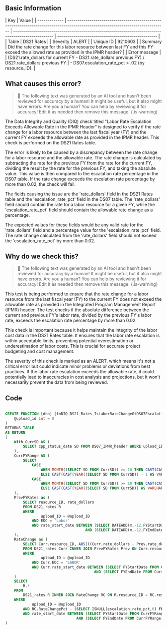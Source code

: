## Basic Information

| Key           | Value                                                                                                                           |
| ------------- | ------------------------------------------------------------------------------------------------------------------------------- | -------------------------------------------------------------------------------------------------- | -------------------------------------------------- |
| Table         | DS21 Rates                                                                                                                      |
| Severity      | ALERT                                                                                                                           |
| Unique ID     | 9210603                                                                                                                         |
| Summary       | Did the rate change for this labor resource between last FY and this FY exceed the allowed rate as provided in the IPMR header? |
| Error message |                                                                                                                                 | (DS21.rate_dollars for current FY - DS21.rate_dollars previous FY) / DS21.rate_dollars previous FY | - DS07.escalation_rate_pct > .02 (by resource_ID). |

## What causes this error?

> :robot: The following text was generated by an AI tool and hasn't been reviewed for accuracy by a human! It might be useful, but it also might have errors. Are you a human? You can help by reviewing it for accuracy! Edit it as needed then remove this message.
> {.is-warning}

The Data Integrity and Quality (DIQ) check titled "Labor Rate Escalation Exceeds Allowable Rate in the IPMR Header" is designed to verify if the rate change for a labor resource between the last fiscal year (FY) and the current FY exceeds the allowable rate as provided in the IPMR header. This check is performed on the DS21 Rates table.

The error is likely to be caused by a discrepancy between the rate change for a labor resource and the allowable rate. The rate change is calculated by subtracting the rate for the previous FY from the rate for the current FY, dividing the result by the rate for the previous FY, and taking the absolute value. This value is then compared to the escalation rate percentage in the DS07 table. If the rate change exceeds the escalation rate percentage by more than 0.02, the check will fail.

The fields causing the issue are the 'rate_dollars' field in the DS21 Rates table and the 'escalation_rate_pct' field in the DS07 table. The 'rate_dollars' field should contain the rate for a labor resource for a given FY, while the 'escalation_rate_pct' field should contain the allowable rate change as a percentage.

The expected values for these fields would be any valid rate for the 'rate_dollars' field and a percentage value for the 'escalation_rate_pct' field. The rate change calculated from the 'rate_dollars' field should not exceed the 'escalation_rate_pct' by more than 0.02.

## Why do we check this?

> :robot: The following text was generated by an AI tool and hasn't been reviewed for accuracy by a human! It might be useful, but it also might have errors. Are you a human? You can help by reviewing it for accuracy! Edit it as needed then remove this message.
> {.is-warning}

This test is being performed to ensure that the rate change for a labor resource from the last fiscal year (FY) to the current FY does not exceed the allowable rate as provided in the Integrated Program Management Report (IPMR) header. The test checks if the absolute difference between the current and previous FY's labor rate, divided by the previous FY's labor rate, exceeds the escalation rate percentage by more than 0.02.

This check is important because it helps maintain the integrity of the labor cost data in the DS21 Rates table. It ensures that the labor rate escalation is within acceptable limits, preventing potential overestimation or underestimation of labor costs. This is crucial for accurate project budgeting and cost management.

The severity of this check is marked as an ALERT, which means it's not a critical error but could indicate minor problems or deviations from best practices. If the labor rate escalation exceeds the allowable rate, it could potentially lead to inaccuracies in cost analysis and projections, but it won't necessarily prevent the data from being reviewed.

## Code

```sql

CREATE FUNCTION [dbo].[fnDIQ_DS21_Rates_IsLaborRateChangeGtDS07EscalationRate] (
	@upload_id int = 0
)
RETURNS TABLE
AS RETURN
(
	With CurrSD AS (
		SELECT cpp_status_date SD FROM DS07_IPMR_header WHERE upload_ID = @upload_ID
	),
	CurrFYRange AS (
		SELECT
			CASE
				WHEN MONTH((SELECT SD FROM CurrSD)) >= 10 THEN CAST(CAST(YEAR((SELECT SD FROM CurrSD)) AS VARCHAR) + '/10/01' AS DATE)
				ELSE CAST(CAST(YEAR((SELECT SD FROM CurrSD)) - 1 AS VARCHAR) + '/10/01' AS DATE) END AS FYStartDate,
			CASE
				WHEN MONTH((SELECT SD FROM CurrSD)) >= 10 THEN CAST(CAST(YEAR((SELECT SD FROM CurrSD)) + 1 AS VARCHAR) + '/09/30' AS DATE)
				ELSE CAST(CAST(YEAR((SELECT SD FROM CurrSD)) AS VARCHAR) + '/09/30' AS DATE) END AS FYEndDate
	),
	PrevFYRates as (
		SELECT resource_ID, rate_dollars
		FROM DS21_rates R
		WHERE
				upload_ID = @upload_ID
			AND EOC = 'Labor'
			AND rate_start_date BETWEEN (SELECT DATEADD(m,-12,FYStartDate) FROM CurrFYRange)
									AND (SELECT DATEADD(m,-12,FYEndDate) FROM CurrFYRange)
	),
	RateChange as (
		SELECT Curr.resource_ID, ABS(((Curr.rate_dollars - Prev.rate_dollars) / NULLIF(Prev.rate_dollars,0))) RateChangePct
		FROM DS21_rates Curr INNER JOIN PrevFYRates Prev ON Curr.resource_ID = Prev.resource_ID
		WHERE
				upload_ID = @upload_ID
			AND Curr.EOC = 'LABOR'
			AND Curr.rate_start_date BETWEEN (SELECT FYStartDate FROM CurrFYRange)
										AND (SELECT FYEndDate FROM CurrFYRange)
	)
	SELECT
		R.*
	FROM
		DS21_rates R INNER JOIN RateChange RC ON R.resource_ID = RC.resource_ID
	WHERE
			upload_ID = @upload_ID
		AND RC.RateChangePct - (SELECT ISNULL(escalation_rate_pct,0) FROM DS07_IPMR_header WHERE upload_ID = @upload_ID) > .02
		AND rate_start_date BETWEEN (SELECT FYStartDate FROM CurrFYRange)
								AND (SELECT FYEndDate FROM CurrFYRange)
)
```
